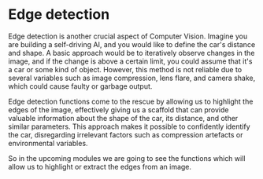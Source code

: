 # Edge detection

Edge detection is another crucial aspect of Computer Vision. Imagine you are building a self-driving AI, and you would like to define the car's distance and shape. A basic approach would be to iteratively observe changes in the image, and if the change is above a certain limit, you could assume that it's a car or some kind of object. However, this method is not reliable due to several variables such as image compression, lens flare, and camera shake, which could cause faulty or garbage output.

Edge detection functions come to the rescue by allowing us to highlight the edges of the image, effectively giving us a scaffold that can provide valuable information about the shape of the car, its distance, and other similar parameters. This approach makes it possible to confidently identify the car, disregarding irrelevant factors such as compression artefacts or environmental variables.

So in the upcoming modules we are going to see the functions which will allow us to highlight or extract the edges from an image.

